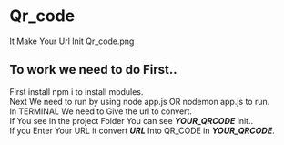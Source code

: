 # Qr_code
It Make Your Url Init Qr_code.png<br>
## To work we need to do First..
First install npm i to install modules.<br>
Next We need to run by using node app.js OR nodemon app.js to run.<br>
In TERMINAL We need to Give the url to convert.<br>
If You see in the project Folder You can see  _**YOUR_QRCODE**_ init..<br>
If you Enter Your URL it convert _**URL**_ Into QR_CODE in _**YOUR_QRCODE**_.<br>
